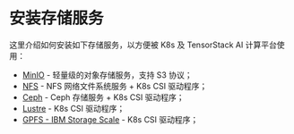# 安装存储服务

这里介绍如何安装如下存储服务，以方便被 K8s 及 TensorStack AI 计算平台使用：

- [MinIO](./minio.md) - 轻量级的对象存储服务，支持 S3 协议；
- [NFS](./nfs.md) - NFS 网络文件系统服务 + K8s CSI 驱动程序；
- [Ceph](./ceph.md) - Ceph 存储服务 + K8s CSI 驱动程序；
- [Lustre](./lustre.md) - K8s CSI 驱动程序；
- [GPFS - IBM Storage Scale](./gpfs.md) - K8s CSI 驱动程序；
